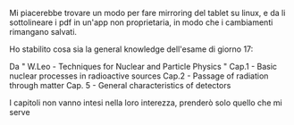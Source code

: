 Mi piacerebbe trovare un modo per fare mirroring del tablet su linux, e da li sottolineare i pdf in un'app non proprietaria, in modo che i cambiamenti rimangano salvati.

Ho stabilito cosa sia la general knowledge dell'esame di giorno 17:

Da " W.Leo - Techniques for Nuclear and Particle Physics "
Cap.1 - Basic nuclear processes in radioactive sources
Cap.2 - Passage of radiation through matter
Cap. 5 - General characteristics of detectors

I capitoli non vanno intesi nella loro interezza, prenderò solo quello che mi serve